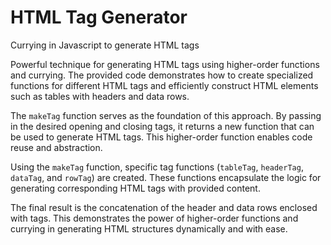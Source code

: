 # HTML Tag Generator
Currying in Javascript to generate HTML tags

Powerful technique for generating HTML tags using higher-order functions and currying. The provided code demonstrates how to create specialized functions for different HTML tags and efficiently construct HTML elements such as tables with headers and data rows.

The ```makeTag``` function serves as the foundation of this approach. By passing in the desired opening and closing tags, it returns a new function that can be used to generate HTML tags. This higher-order function enables code reuse and abstraction.

Using the ```makeTag``` function, specific tag functions (```tableTag```, ```headerTag```, ```dataTag```, and ```rowTag```) are created. These functions encapsulate the logic for generating corresponding HTML tags with provided content.

The final result is the concatenation of the header and data rows enclosed with <table> tags. This demonstrates the power of higher-order functions and currying in generating HTML structures dynamically and with ease.


